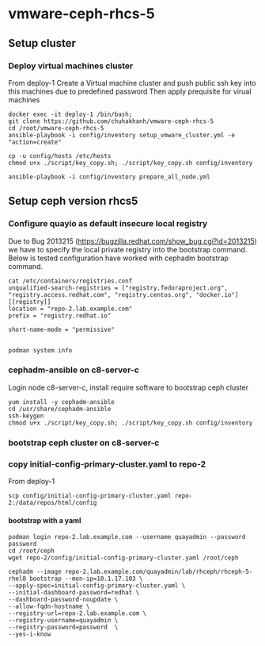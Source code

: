 # vmware-ceph-rhcs-5

## Setup cluster
### Deploy virtual machines cluster
From deploy-1 
Create a Virtual machine cluster and push public ssh key into this machines due to predefined password
Then apply prequisite for virual machines
    
    docker exec -it deploy-1 /bin/bash;
    git clone https://github.com/chuhakhanh/vmware-ceph-rhcs-5
    cd /root/vmware-ceph-rhcs-5
    ansible-playbook -i config/inventory setup_vmware_cluster.yml -e "action=create"
    
    cp -u config/hosts /etc/hosts
    chmod u+x ./script/key_copy.sh; ./script/key_copy.sh config/inventory
    
    ansible-playbook -i config/inventory prepare_all_node.yml

## Setup ceph version rhcs5
### Configure quayio as default insecure local registry 
Due to Bug 2013215 (https://bugzilla.redhat.com/show_bug.cgi?id=2013215) we have to specify the local private registry into the bootstrap command. 
Below is tested configuration have worked with cephadm bootstrap command. 

    cat /etc/containers/registries.conf 
    unqualified-search-registries = ["registry.fedoraproject.org", "registry.access.redhat.com", "registry.centos.org", "docker.io"]
    [[registry]]
    location = "repo-2.lab.example.com"
    prefix = "registry.redhat.io"
    
    short-name-mode = "permissive"


    podman system info
    
### cephadm-ansible on c8-server-c
Login node c8-server-c, install require software to bootstrap ceph cluster
    
    yum install -y cephadm-ansible
    cd /usr/share/cephadm-ansible
    ssh-keygen
    chmod u+x ./script/key_copy.sh; ./script/key_copy.sh config/inventory

### bootstrap ceph cluster on c8-server-c

### copy initial-config-primary-cluster.yaml to repo-2
From deploy-1

    scp config/initial-config-primary-cluster.yaml repo-2:/data/repos/html/config
    
#### bootstrap with a yaml 

    podman login repo-2.lab.example.com --username quayadmin --password password
    cd /root/ceph
    wget repo-2/config/initial-config-primary-cluster.yaml /root/ceph

    cephadm --image repo-2.lab.example.com/quayadmin/lab/rhceph/rhceph-5-rhel8 bootstrap --mon-ip=10.1.17.103 \
    --apply-spec=initial-config-primary-cluster.yaml \
    --initial-dashboard-password=redhat \
    --dashboard-password-noupdate \
    --allow-fqdn-hostname \
    --registry-url=repo-2.lab.example.com \
    --registry-username=quayadmin \
    --registry-password=password  \
    --yes-i-know
